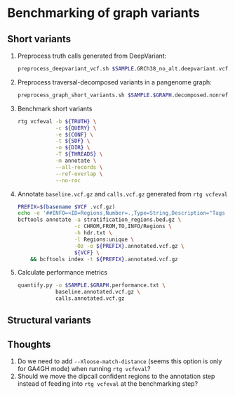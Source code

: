 # Benchmarking of graph variants

## Short variants

1. Preprocess truth calls generated from DeepVariant:

	```sh
	preprocess_deepvariant_vcf.sh $SAMPLE.GRCh38_no_alt.deepvariant.vcf.gz
	```

2. Preprocess traversal-decomposed variants in a pangenome graph:

	```sh
	preprocess_graph_short_variants.sh $SAMPLE.$GRAPH.decomposed.nonref.rmdup.vcf.gz
	```

3. Benchmark short variants

	```sh
	rtg vcfeval -b ${TRUTH} \
	            -c ${QUERY} \
	            -e ${CONF} \
	            -t ${SDF} \
	            -o ${DIR} \
	            -T ${THREADS} \
	            -m annotate \
	            --all-records \
	            --ref-overlap \
	            --no-roc
	```

4. Annotate `baseline.vcf.gz` and `calls.vcf.gz` generated from `rtg vcfeval`

	```sh
	PREFIX=$(basename $VCF .vcf.gz)
	echo -e '##INFO=<ID=Regions,Number=.,Type=String,Description="Tags for regions">' > hdr.txt
	bcftools annotate -a stratification_regions.bed.gz \
	                  -c CHROM,FROM,TO,INFO/Regions \
	                  -h hdr.txt \
	                  -l Regions:unique \
	                  -Oz -o ${PREFIX}.annotated.vcf.gz \
	                  ${VCF} \
	    && bcftools index -t ${PREFIX}.annotated.vcf.gz
	```

5. Calculate performance metrics

	```sh
	quantify.py -o $SAMPLE.$GRAPH.performance.txt \
	            baseline.annotated.vcf.gz \
	            calls.annotated.vcf.gz
	```

## Structural variants

## Thoughts

1. Do we need to add `--Xloose-match-distance` (seems this option is only for GA4GH mode) when running `rtg vcfeval`?
2. Should we move the dipcall confident regions to the annotation step instead of feeding into `rtg vcfeval` at the benchmarking step?
